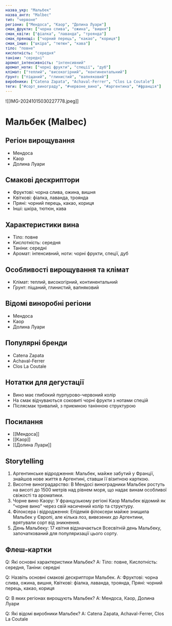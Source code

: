 ```yaml
---
назва_укр: "Мальбек"
назва_англ: "Malbec"
тип: "червоне"
регіони: ["Мендоса", "Каор", "Долина Луари"]
смак_фрукти: ["чорна слива", "ожина", "вишня"]
смак_квіти: ["фіалка", "лаванда", "троянда"]
смак_прянощі: ["чорний перець", "какао", "кориця"]
смак_інше: ["шкіра", "тютюн", "кава"]
тіло: "повне"
кислотність: "середня"
таніни: "середні"
аромат_інтенсивність: "інтенсивний"
аромат_ноти: ["чорні фрукти", "спеції", "дуб"]
клімат: ["теплий", "високогірний", "континентальний"]
ґрунт: ["піщаний", "глинистий", "вапняковий"]
виробники: ["Catena Zapata", "Achaval-Ferrer", "Clos La Coutale"]
теги: ["#сорт_винограду", "#червоне_вино", "#аргентина", "#франція"]
---
```

![[IMG-20241015030227778.jpeg]]
# Мальбек (Malbec)

## Регіон вирощування
- Мендоса
- Каор
- Долина Луари

## Смакові дескриптори
- Фруктові: чорна слива, ожина, вишня
- Квіткові: фіалка, лаванда, троянда
- Пряні: чорний перець, какао, кориця
- Інші: шкіра, тютюн, кава

## Характеристики вина
- Тіло: повне
- Кислотність: середня
- Таніни: середні
- Аромат: інтенсивний, ноти: чорні фрукти, спеції, дуб

## Особливості вирощування та клімат
- Клімат: теплий, високогірний, континентальний
- Ґрунт: піщаний, глинистий, вапняковий

## Відомі виноробні регіони
- Мендоса
- Каор
- Долина Луари

## Популярні бренди
- Catena Zapata
- Achaval-Ferrer
- Clos La Coutale

## Нотатки для дегустації
- Вино має глибокий пурпурово-червоний колір
- На смак відчуваються соковиті чорні фрукти з нотами спецій
- Післясмак тривалий, з приємною танінною структурою

## Посилання
- [[Мендоса]]
- [[Каор]]
- [[Долина Луари]]

## Storytelling
1. Аргентинське відродження: Мальбек, майже забутий у Франції, знайшов нове життя в Аргентині, ставши її візитною карткою.
2. Висотне виноградарство: В Мендосі виноградники Мальбек ростуть на висоті до 1500 метрів над рівнем моря, що надає винам особливої свіжості та ароматики.
3. Чорне вино Каору: У французькому регіоні Каор Мальбек відомий як "чорне вино" через свій насичений колір та структуру.
4. Філоксера і відродження: Епідемія філоксери майже знищила Мальбек у Європі, але кілька лоз, вивезених до Аргентини, врятували сорт від зникнення.
5. День Мальбеку: 17 квітня відзначається Всесвітній день Мальбеку, започаткований для популяризації цього сорту.

## Флеш-картки
Q: Які основні характеристики Мальбек?
A: Тіло: повне, Кислотність: середня, Таніни: середні

Q: Назвіть основні смакові дескриптори Мальбек.
A: Фруктові: чорна слива, ожина, вишня, Квіткові: фіалка, лаванда, троянда, Пряні: чорний перець, какао, кориця

Q: В яких регіонах вирощують Мальбек?
A: Мендоса, Каор, Долина Луари

Q: Які відомі виробники Мальбек?
A: Catena Zapata, Achaval-Ferrer, Clos La Coutale